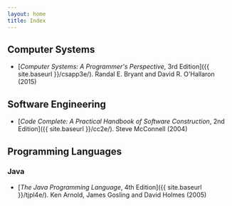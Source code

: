 ```yaml
---
layout: home
title: Index
---
```


## Computer Systems

- [*Computer Systems: A Programmer's Perspective*, 3rd Edition]({{ site.baseurl }}/csapp3e/). Randal E. Bryant and David R. O'Hallaron (2015)

## Software Engineering

- [*Code Complete: A Practical Handbook of Software Construction*, 2nd Edition]({{ site.baseurl }}/cc2e/). Steve McConnell (2004)

## Programming Languages

### Java

- [*The Java Programming Language*, 4th Edition]({{ site.baseurl }}/tjpl4e/). Ken Arnold, James Gosling and David Holmes (2005)
